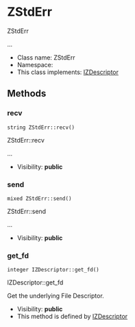 ZStdErr
===============

ZStdErr

...


* Class name: ZStdErr
* Namespace: 
* This class implements: [IZDescriptor](IZDescriptor.md)






Methods
-------


### recv

    string ZStdErr::recv()

ZStdErr::recv

...

* Visibility: **public**




### send

    mixed ZStdErr::send()

ZStdErr::send

...

* Visibility: **public**




### get_fd

    integer IZDescriptor::get_fd()

IZDescriptor::get_fd

Get the underlying File Descriptor.

* Visibility: **public**
* This method is defined by [IZDescriptor](IZDescriptor.md)



